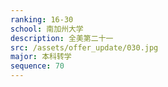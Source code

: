 ```yaml
---
ranking: 16-30
school: 南加州大学
description: 全美第二十一
src: /assets/offer_update/030.jpg
major: 本科转学
sequence: 70
---
```

